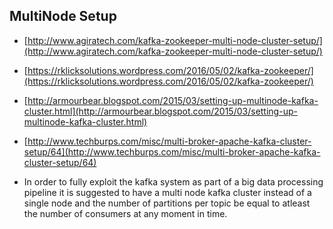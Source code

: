 ## MultiNode Setup

* [http://www.agiratech.com/kafka-zookeeper-multi-node-cluster-setup/](http://www.agiratech.com/kafka-zookeeper-multi-node-cluster-setup/)
* [https://rklicksolutions.wordpress.com/2016/05/02/kafka-zookeeper/](https://rklicksolutions.wordpress.com/2016/05/02/kafka-zookeeper/)
* [http://armourbear.blogspot.com/2015/03/setting-up-multinode-kafka-cluster.html](http://armourbear.blogspot.com/2015/03/setting-up-multinode-kafka-cluster.html)
* [http://www.techburps.com/misc/multi-broker-apache-kafka-cluster-setup/64](http://www.techburps.com/misc/multi-broker-apache-kafka-cluster-setup/64)


* In order to fully exploit the kafka system as part of a big data processing pipeline it is suggested to have a multi node kafka cluster instead of a single node and the number of partitions per topic be equal to atleast the number of consumers at any moment in time.


